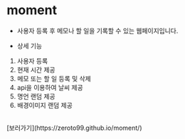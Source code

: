 # moment
* 사용자 등록 후 메모나 할 일을 기록할 수 있는 웹페이지입니다. 

* 상세 기능
1. 사용자 등록
2. 현재 시간 제공
3. 메모 또는 할 일 등록 및 삭제 
4. api을 이용하여 날씨 제공
5. 명언 랜덤 제공
6. 배경이미지 랜덤 제공
<br>
[보러가기](https://zeroto99.github.io/moment/)

